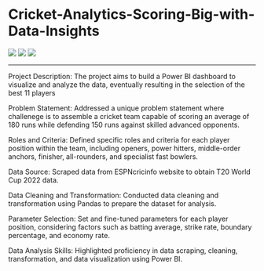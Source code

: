 # **Cricket-Analytics-Scoring-Big-with-Data-Insights**


![](https://github.com/pranav98711/Cricket-Analytics-Scoring-Big-with-Data-Insights/blob/main/GIF%20Files/project1.gif)
![](https://github.com/pranav98711/Cricket-Analytics-Scoring-Big-with-Data-Insights/blob/main/GIF%20Files/part2.gif)
![](https://github.com/pranav98711/Cricket-Analytics-Scoring-Big-with-Data-Insights/blob/main/GIF%20Files/part3.gif)


---

Project Description: The project aims to build a Power BI dashboard to visualize and analyze the data, eventually resulting in the selection of the best 11 players

Problem Statement: Addressed a unique problem statement where challenege is to assemble a cricket team capable of scoring an average of 180 runs while defending 150 runs against skilled advanced opponents.

Roles and Criteria: Defined specific roles and criteria for each player position within the team, including openers, power hitters, middle-order anchors, finisher, all-rounders, and specialist fast bowlers.

Data Source: Scraped data from ESPNcricinfo website to obtain T20 World Cup 2022 data.

Data Cleaning and Transformation: Conducted data cleaning and transformation using Pandas to prepare the dataset for analysis.

Parameter Selection: Set and fine-tuned parameters for each player position, considering factors such as batting average, strike rate, boundary percentage, and economy rate.

Data Analysis Skills: Highlighted proficiency in data scraping, cleaning, transformation, and data visualization using Power BI.
